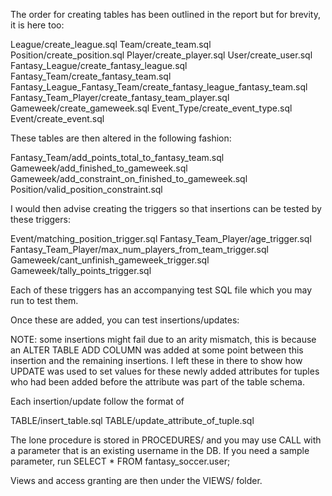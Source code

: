The order for creating tables has been outlined in the report but for brevity, it is here too:

League/create_league.sql
Team/create_team.sql
Position/create_position.sql
Player/create_player.sql
User/create_user.sql
Fantasy_League/create_fantasy_league.sql
Fantasy_Team/create_fantasy_team.sql
Fantasy_League_Fantasy_Team/create_fantasy_league_fantasy_team.sql
Fantasy_Team_Player/create_fantasy_team_player.sql
Gameweek/create_gameweek.sql
Event_Type/create_event_type.sql
Event/create_event.sql

These tables are then altered in the following fashion:

Fantasy_Team/add_points_total_to_fantasy_team.sql
Gameweek/add_finished_to_gameweek.sql
Gameweek/add_constraint_on_finished_to_gameweek.sql
Position/valid_position_constraint.sql

I would then advise creating the triggers so that insertions can be tested by these triggers:

Event/matching_position_trigger.sql
Fantasy_Team_Player/age_trigger.sql
Fantasy_Team_Player/max_num_players_from_team_trigger.sql
Gameweek/cant_unfinish_gameweek_trigger.sql
Gameweek/tally_points_trigger.sql

Each of these triggers has an accompanying test SQL file which you may run to test them.

Once these are added, you can test insertions/updates:

NOTE: some insertions might fail due to an arity mismatch, this is because an ALTER TABLE ADD COLUMN was
added at some point between this insertion and the remaining insertions. I left these in there to show how
UPDATE was used to set values for these newly added attributes for tuples who had been added before the
attribute was part of the table schema.

Each insertion/update follow the format of

TABLE/insert_table.sql
TABLE/update_attribute_of_tuple.sql

The lone procedure is stored in PROCEDURES/ and you may use CALL with a parameter that is an existing username in the DB. 
If you need a sample parameter, run
SELECT * FROM fantasy_soccer.user;

Views and access granting are then under the VIEWS/ folder.

